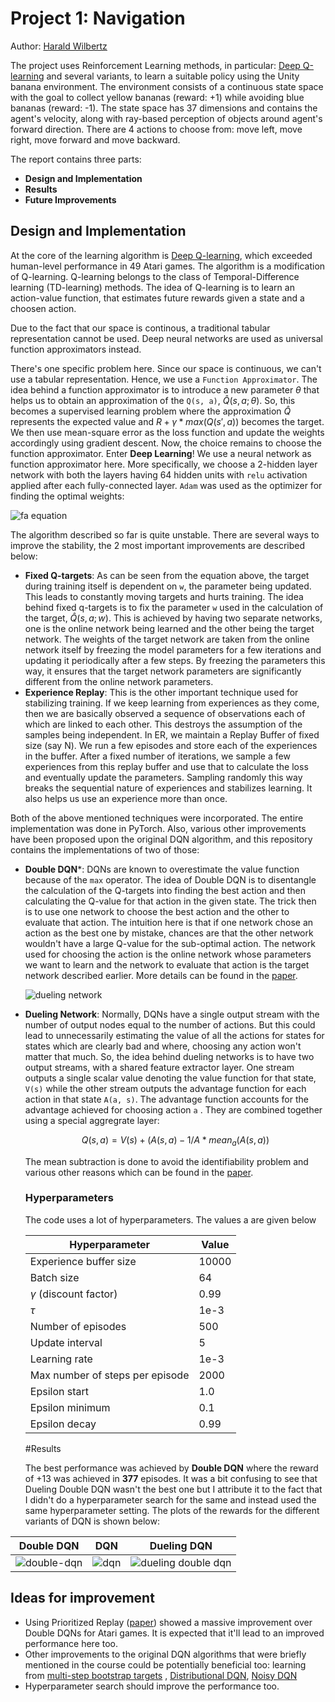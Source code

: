 # Project 1: Navigation

Author: [Harald Wilbertz](http://github.com/wilbertz) 

The project uses Reinforcement Learning methods, in particular: [Deep Q-learning](https://storage.googleapis.com/deepmind-media/dqn/DQNNaturePaper.pdf) and several variants, to learn a suitable policy using the Unity banana environment. 
The environment consists of a continuous state space with the goal to collect yellow bananas (reward: +1) while avoiding blue bananas (reward: -1). 
The state space has 37 dimensions and contains the agent's velocity, along with ray-based perception of objects around agent's forward direction. There are 4 actions to choose from: move left, move right, move forward and move backward. 

The report contains three parts:

- **Design and Implementation**
- **Results**
- **Future Improvements** 


## Design and Implementation

At the core of the learning algorithm is [Deep Q-learning](https://storage.googleapis.com/deepmind-media/dqn/DQNNaturePaper.pdf), 
which exceeded human-level performance in 49 Atari games. The algorithm is a modification of Q-learning. Q-learning belongs to the class of Temporal-Difference learning (TD-learning) methods. The idea of Q-learning is to learn an action-value function, that estimates future rewards given a state and a choosen action.

Due to the fact that our space is continous, a traditional tabular representation cannot be used. Deep neural networks are used as universal function approximators instead. 




There's one specific problem here. Since our space is continuous, we can't use a tabular representation. Hence, we use a `Function Approximator`. The idea behind a function approximator is to introduce a new parameter $\theta$ that helps us to obtain an approximation of the `Q(s, a)`, $\hat{Q} (s, a; \theta)$. So, this becomes a supervised learning problem where the approximation $\hat{Q}$ represents the expected value and $R + \gamma * max (Q(s', a))$ becomes the target. We then use mean-square error as the loss function and update the weights accordingly using gradient descent. Now, the choice remains to choose the function approximator. Enter **Deep Learning**! We use a neural network as function approximator here. More specifically, we choose a 2-hidden layer network with both the layers having 64 hidden units with `relu` activation applied after each fully-connected layer. `Adam` was used as the optimizer for finding the optimal weights:

![fa equation](images/fa_equation.png) 

The algorithm described so far is quite unstable. There are several ways to improve the stability, the 2 most important improvements are described below:

- **Fixed Q-targets**: As can be seen from the equation above, the target during training itself is dependent on `w`, the parameter being updated. This leads to constantly moving targets and hurts training. The idea behind fixed q-targets is to fix the parameter `w` used in the calculation of the target, $\hat{Q}(s, a; w)$. This is achieved by having two separate networks, one is the online network being learned and the other being the target network. The weights of the target network are taken from the online network itself by freezing the model parameters for a few iterations and updating it periodically after a few steps. By freezing the parameters this way, it ensures that the target network parameters are significantly different from the online network parameters.
- **Experience Replay**: This is the other important technique used for stabilizing training. If we keep learning from experiences as they come, then we are basically observed a sequence of observations each of which are linked to each other. This destroys the assumption of the samples being independent. In ER, we maintain a Replay Buffer of fixed size (say N). We run a few episodes and store each of the experiences in the buffer. After a fixed number of iterations, we sample a few experiences from this replay buffer and use that to calculate the loss and eventually update the parameters. Sampling randomly this way breaks the sequential nature of experiences and stabilizes learning. It also helps us use an experience more than once.

Both of the above mentioned techniques were incorporated. The entire implementation was done in PyTorch.  Also, various other improvements have been proposed upon the original DQN algorithm, and this repository contains the implementations of two of those:

- **Double DQN***: DQNs are known to overestimate the value function because of the `max` operator. The idea of Double DQN is to disentangle the calculation of the Q-targets into finding the best action and then calculating the Q-value for that action in the given state. The trick then is to use one network to choose the best action and the other to evaluate that action. The intuition here is that if one network chose an action as the best one by mistake, chances are that the other network wouldn't have a large Q-value for the sub-optimal action. The network used for choosing the action is the online network whose parameters we want to learn and the network to evaluate that action is the target network described earlier. More details can be found in the [paper](https://arxiv.org/abs/1509.06461).

  ![dueling network](images/dueling_network.png) 

- **Dueling Network**: Normally, DQNs have a single output stream with the number of output nodes equal to the number of actions. But this could lead to unnecessarily estimating the value of all the actions for states for states which are clearly bad and where, choosing any action won't matter that much. So, the idea behind dueling networks is to have two output streams, with a shared feature extractor layer. One stream outputs a single scalar value denoting the value function for that state, `V(s)` while the other stream outputs the advantage function for each action in that state `A(a, s)`. The advantage function accounts for the advantage achieved for choosing action `a` . They are combined together using a special aggregrate layer:

  $$ Q (s, a) = V(s) + (A(s, a) - 1/A * mean_a (A (s, a))$$

  The mean subtraction is done to avoid the identifiability problem and various other reasons which can be found in the [paper](). 

  ### Hyperparameters

  The code uses a lot of hyperparameters. The values a are given below

  | Hyperparameter                      | Value |
  | ----------------------------------- | ----- |
  | Experience buffer size              | 10000 |
  | Batch size                          | 64    |
  | $\gamma$ (discount factor)          | 0.99  |
  | $\tau$                              | 1e-3  |
  | Number of episodes                  | 500   |
  | Update interval                     | 5     |
  | Learning rate                       | 1e-3  |
  | Max number of steps per episode     | 2000  |
  | Epsilon start                       | 1.0   |
  | Epsilon minimum                     | 0.1   |
  | Epsilon decay                       | 0.99  |


  #Results

  The best performance was achieved by **Double DQN** where the reward of +13 was achieved in **377** episodes. It was a bit confusing to see that Dueling Double DQN wasn't the best one but I attribute it to the fact that I didn't do a hyperparameter search for the same and instead used the same hyperparameter setting. The plots of the rewards for the different variants of DQN is shown below:


| Double DQN                                 | DQN                                | Dueling DQN                                         |
| ------------------------------------------ | ---------------------------------- | --------------------------------------------------- |
| ![double-dqn](results/ddqn_new_scores.png) | ![dqn](results/dqn_new_scores.png) | ![dueling double dqn](results/dddqn_new_scores.png) |


## Ideas for improvement

- Using Prioritized Replay ([paper](https://arxiv.org/abs/1511.05952)) showed a massive improvement over Double DQNs for Atari games. It is expected that it'll lead to an improved performance here too.
- Other improvements to the original DQN algorithms that were briefly mentioned in the course could be  potentially beneficial too: learning from [multi-step bootstrap targets](https://arxiv.org/abs/1602.01783) , [Distributional DQN](https://arxiv.org/abs/1707.06887), [Noisy DQN](https://arxiv.org/abs/1706.10295)
- Hyperparameter search should improve the performance too.
